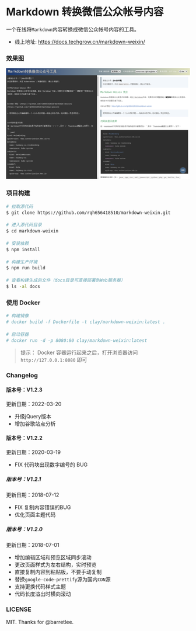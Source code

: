 # Markdown 转换微信公众帐号内容

一个在线将`Markdown`内容转换成微信公众帐号内容的工具。

- 线上地址: <https://docs.techgrow.cn/markdown-weixin/>

### 效果图
![](https://raw.githubusercontent.com/rqh656418510/markdown-weixin/master/screenshot/demo.png)

### 项目构建

``` sh
# 拉取源代码
$ git clone https://github.com/rqh656418510/markdown-weixin.git

# 进入源代码目录
$ cd markdown-weixin

# 安装依赖
$ npm install

# 构建生产环境
$ npm run build

# 查看构建生成的文件（docs目录可直接部署到Web服务器）
$ ls -al docs
```

### 使用 Docker

``` sh
# 构建镜像
# docker build -f Dockerfile -t clay/markdown-weixin:latest .

# 启动容器
# docker run -d -p 8080:80 clay/markdown-weixin:latest
```

> 提示： Docker 容器运行起来之后，打开浏览器访问 `http://127.0.0.1:8080` 即可

### Changelog

#### 版本号：V1.2.3
更新日期：2022-03-20

- 升级jQuery版本
- 增加谷歌站点分析

#### 版本号：V1.2.2
更新日期：2020-03-19

- FIX 代码块出现数字编号的 BUG

##### 版本号：V1.2.1
更新日期：2018-07-12

- FIX 复制内容错误的BUG
- 优化页面主题代码

##### 版本号：V1.2.0
更新日期：2018-07-01

- 增加编辑区域和预览区域同步滚动
- 更改页面样式为左右结构，实时预览
- 直接复制内容到粘贴板，不要手动复制
- 替换`google-code-prettify`源为国内`CDN`源
- 支持更换代码样式主题
- 代码长度溢出时横向滚动

### LICENSE

MIT. Thanks for @barretlee.
